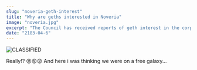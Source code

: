 ```yaml
---   
slug: "noveria-geth-interest"
title: "Why are geths interested in Noveria"
image: "noveria.jpg"
excerpt: "The Council has received reports of geth interest in the corporate research colony of Noveria. The Council needs to know why."
date: "2183-04-6"
---
```


![CLASSIFIED](/images/posts/noveria-geth-interest/classified.png)

Really!? 😡️😡️😡️
And here i was thinking we were on a free galaxy...